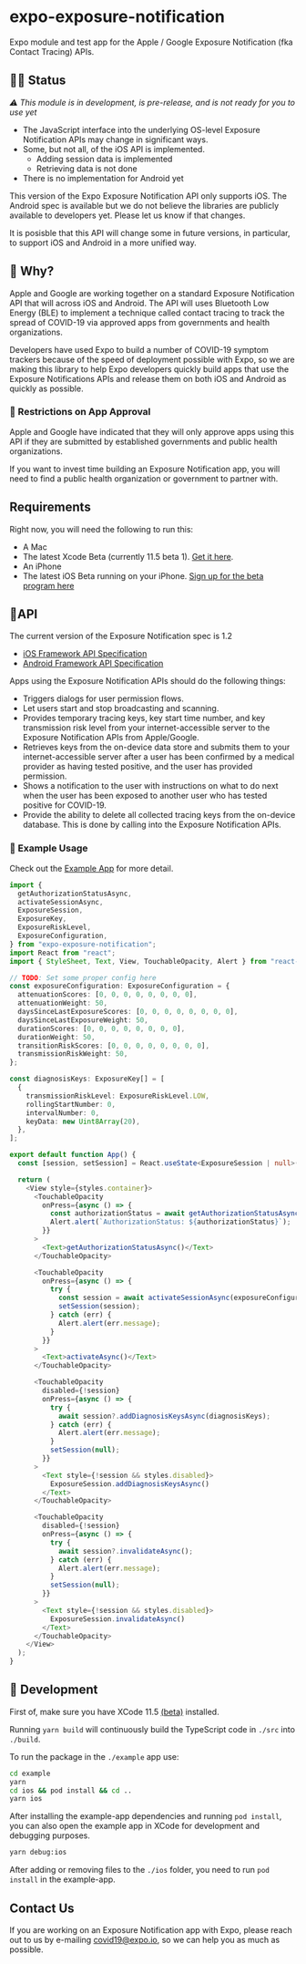 # expo-exposure-notification

Expo module and test app for the Apple / Google Exposure Notification (fka Contact Tracing) APIs.

## 👷‍♀️ Status

*⚠️ This module is in development, is pre-release, and is not ready for you to use yet*

- The JavaScript interface into the underlying OS-level Exposure Notification APIs may change in significant ways. 
- Some, but not all, of the iOS API is implemented.
  - Adding session data is implemented
  - Retrieving data is not done
- There is no implementation for Android yet


This version of the Expo Exposure Notification API only supports iOS. The Android spec is available but we do not believe the libraries are publicly available to developers yet. Please let us know if that changes.

It is posisble that this API will change some in future versions, in particular, to support iOS and Android in a more unified way.


## 🤔 Why?

Apple and Google are working together on a standard Exposure Notification API that will across iOS and Android. The API will uses Bluetooth Low Energy (BLE) to implement a technique called contact tracing to track the spread of COVID-19 via approved apps from governments and health organizations.

Developers have used Expo to build a number of COVID-19 symptom trackers because of the speed of deployment possible with Expo, so we are making this library to help Expo developers quickly build apps that use the Exposure Notifications APIs and release them on both iOS and Android as quickly as possible.

### 🚫 Restrictions on App Approval

Apple and Google have indicated that they will only approve apps using this API if they are submitted by established governments and public health organizations.

If you want to invest time building an Exposure Notification app, you will need to find a public health organization or government to partner with.


## Requirements

Right now, you will need the following to run this:

- A Mac
- The latest Xcode Beta (currently 11.5 beta 1). [Get it here](https://xcodereleases.com/).
- An iPhone
- The latest iOS Beta running on your iPhone. [Sign up for the beta program here](https://beta.apple.com/sp/betaprogram/)

## 📱API

The current version of the Exposure Notification spec is 1.2

- [iOS Framework API Specification](https://covid19-static.cdn-apple.com/applications/covid19/current/static/contact-tracing/pdf/ExposureNotification-FrameworkDocumentationv1.2.pdf)
- [Android Framework API Specification](https://www.blog.google/documents/68/Android_Exposure_Notification_API_documentation_v1.2.pdf)

Apps using the Exposure Notification APIs should do the following things:

- Triggers dialogs for user permission flows.
- Let users start and stop broadcasting and scanning.
- Provides temporary tracing keys, key start time number, and key transmission
risk level from your internet-accessible server to the Exposure Notification APIs from Apple/Google.
- Retrieves keys from the on-device data store and submits them to your
internet-accessible server after a user has been confirmed by a medical provider
as having tested positive, and the user has provided permission.
- Shows a notification to the user with instructions on what to do next when the
user has been exposed to another user who has tested positive for COVID-19.
- Provide the ability to delete all collected tracing keys from the on-device
database. This is done by calling into the Exposure Notification APIs.

### 📙 Example Usage

Check out the [Example App](https://github.com/expo/expo-exposure-notification/tree/master/example) for more detail.

```ts
import {
  getAuthorizationStatusAsync,
  activateSessionAsync,
  ExposureSession,
  ExposureKey,
  ExposureRiskLevel,
  ExposureConfiguration,
} from "expo-exposure-notification";
import React from "react";
import { StyleSheet, Text, View, TouchableOpacity, Alert } from "react-native";

// TODO: Set some proper config here
const exposureConfiguration: ExposureConfiguration = {
  attenuationScores: [0, 0, 0, 0, 0, 0, 0, 0],
  attenuationWeight: 50,
  daysSinceLastExposureScores: [0, 0, 0, 0, 0, 0, 0, 0],
  daysSinceLastExposureWeight: 50,
  durationScores: [0, 0, 0, 0, 0, 0, 0, 0],
  durationWeight: 50,
  transitionRiskScores: [0, 0, 0, 0, 0, 0, 0, 0],
  transmissionRiskWeight: 50,
};

const diagnosisKeys: ExposureKey[] = [
  {
    transmissionRiskLevel: ExposureRiskLevel.LOW,
    rollingStartNumber: 0,
    intervalNumber: 0,
    keyData: new Uint8Array(20),
  },
];

export default function App() {
  const [session, setSession] = React.useState<ExposureSession | null>(null);

  return (
    <View style={styles.container}>
      <TouchableOpacity
        onPress={async () => {
          const authorizationStatus = await getAuthorizationStatusAsync();
          Alert.alert(`AuthorizationStatus: ${authorizationStatus}`);
        }}
      >
        <Text>getAuthorizationStatusAsync()</Text>
      </TouchableOpacity>

      <TouchableOpacity
        onPress={async () => {
          try {
            const session = await activateSessionAsync(exposureConfiguration);
            setSession(session);
          } catch (err) {
            Alert.alert(err.message);
          }
        }}
      >
        <Text>activateAsync()</Text>
      </TouchableOpacity>

      <TouchableOpacity
        disabled={!session}
        onPress={async () => {
          try {
            await session?.addDiagnosisKeysAsync(diagnosisKeys);
          } catch (err) {
            Alert.alert(err.message);
          }
          setSession(null);
        }}
      >
        <Text style={!session && styles.disabled}>
          ExposureSession.addDiagnosisKeysAsync()
        </Text>
      </TouchableOpacity>

      <TouchableOpacity
        disabled={!session}
        onPress={async () => {
          try {
            await session?.invalidateAsync();
          } catch (err) {
            Alert.alert(err.message);
          }
          setSession(null);
        }}
      >
        <Text style={!session && styles.disabled}>
          ExposureSession.invalidateAsync()
        </Text>
      </TouchableOpacity>
    </View>
  );
}

```

## 🚀 Development 

First of, make sure you have XCode 11.5 [(beta)](https://developer.apple.com/support/beta-software/) installed. 

Running `yarn build` will continuously build the TypeScript code in `./src` into `./build`.

To run the package in the `./example` app use:

```sh
cd example
yarn
cd ios && pod install && cd ..
yarn ios
```

After installing the example-app dependencies and running `pod install`, you can also open the example
app in XCode for development and debugging purposes.

```sh
yarn debug:ios
```

After adding or removing files to the `./ios` folder, you need to run `pod install` in the example-app.

## Contact Us

If you are working on an Exposure Notification app with Expo, please reach out to us by e-mailing [covid19@expo.io](mailto:covid19@expo.io), so we can help you as much as possible.

